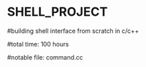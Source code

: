 # SHELL_PROJECT

#building shell interface from scratch in c/c++ 

#total time: 100 hours

#notable file: command.cc
